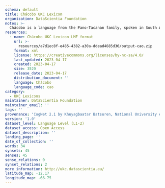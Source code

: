 ```yaml
---
schema: default
title: Chácobo UKC Lexicon
organization: DataScientia Foundation
notes: >-
  Chácobo is a language from the Pano-Tacanan family, spoken in South America. The UKC Lexicon of Chácobo is represented as a lexico-semantic network. It consists of words, word senses, synsets, as well as sense-level and synset-level relationships.
resources:
  - name: Chácobo UKC Lexicon LMF format
    url: >-
      resources/a7d1ec8f-e485-4382-a30a-ddead4685d36/output-cao.zip
    format: xml
    license: https://creativecommons.org/licenses/by-nc-sa/4.0/
    last_updated: 2023-04-17
    created: 2023-04-17
    size: 3520
    release_date: 2023-04-17
    distribution_document: ''
    language: Chácobo
    language_code: cao
category:
  - UKC Lexicons
maintainer: DataScientia Foundation
maintainer_email: ''
tags: ''
provenance: 'CogNet 2.1 by Khuyagbaatar Batsuren, National University of Mongolia (http://cognet.ukc.disi.unitn.it); Native Languages of the Americas 2021.11. by Laura Redish and Orrin Lewis (http://www.native-languages.org); Princeton WordNet 2.1 by Princeton University (https://wordnet.princeton.edu)'
version: '1.0'
dataset_level: Language Level (L1-2)
dataset_access: Open Access
dataset_description: ''
landing_page: ''
date_of_collection: ''
words: 34
synsets: 45
senses: 45
sense_relations: 0
synset_relations: 2
more_information: http://ukc.datascientia.eu/
latitude_map: -12.17
longitude_map: -66.75
---
```

